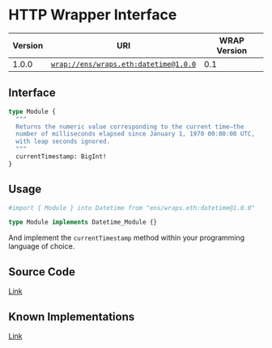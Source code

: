 # HTTP Wrapper Interface

| Version | URI | WRAP Version |
|-|-|-|
| 1.0.0 | [`wrap://ens/wraps.eth:datetime@1.0.0`](https://wrappers.io/v/ens/wraps.eth:datetime@1.0.0) | 0.1 |

## Interface
```graphql
type Module {
  """
  Returns the numeric value corresponding to the current time—the
  number of milliseconds elapsed since January 1, 1970 00:00:00 UTC,
  with leap seconds ignored.
  """
  currentTimestamp: BigInt!
}
```

## Usage
```graphql
#import { Module } into Datetime from "ens/wraps.eth:datetime@1.0.0"

type Module implements Datetime_Module {}
```

And implement the `currentTimestamp` method within your programming language of choice.

## Source Code
[Link](https://github.com/polywrap/datetime)

## Known Implementations
[Link](https://github.com/polywrap/datetime/tree/master/implementations)
